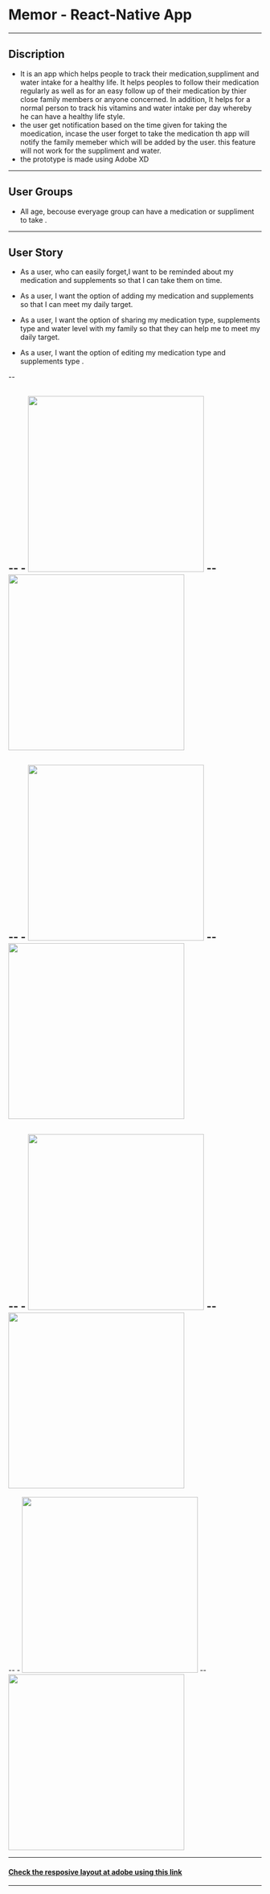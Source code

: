   # Memor   - React-Native App                                        
 
------

## Discription


- It is an app which helps people to track their medication,suppliment and water intake for a healthy life. 
It helps peoples  to follow their medication regularly as well as for an easy follow up 
of their medication by thier close family members or anyone concerned. In addition, It helps for 
a normal person to track his vitamins and water intake per day whereby he can have a healthy life style.
- the user get notification based on the time given for taking the moedication, incase the user forget to take the medication 
th app will notify the family memeber which will be added by the user. this feature will not work for the suppliment and water. 
- the prototype is made using Adobe XD


---

## User Groups

- All age, becouse everyage group can have a medication or suppliment to take .

---

##  User Story

- As a user, who can easily forget,I want to be reminded about my medication and supplements so that I can take them on time.


- As a user, I want the option of adding my medication and supplements  so that I can meet my daily target.


- As a user, I want the option of sharing my medication type, supplements type and water level with my family so that they can help me to meet my daily target.


- As a user, I want the option of editing my medication type and
supplements type .

--





--   - <img src="Prototype/iPhone X-XS – 4.png" width="350">    --      <img src="Prototype/iPhone X-XS – 5.png" width="350">   
--
--   - <img src="Prototype/Spending – 8.png" width="350">    --      <img src="Prototype/Spending – 9.png" width="350">  
--
--   - <img src="Prototype/Spending – 3.png" width="350">    --      <img src="Prototype/Spending – 4.png" width="350">  
--
--   - <img src="Prototype/Spending – 6.png" width="350">    --      <img src="Prototype/Spending – 7.png" width="350">  
                                          
------------


####  [Check the resposive layout at adobe using this link  ](https://xd.adobe.com/view/9257ab8e-0f3f-4a26-4e79-f13fa179e934-e466/)

---

